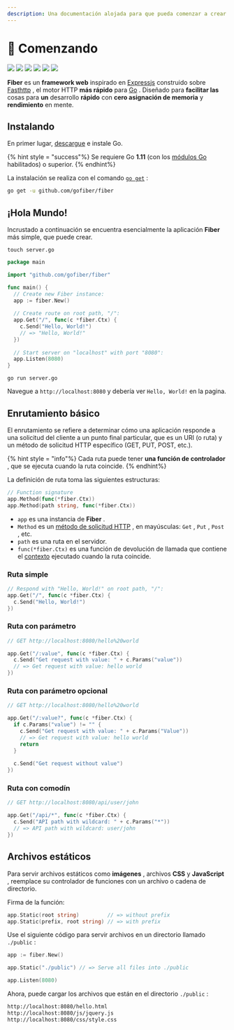 ```yaml
---
description: Una documentación alojada para que pueda comenzar a crear aplicaciones web con Fiber.
---
```


# 📖 Comenzando

[![](https://img.shields.io/github/release/gofiber/fiber?style=flat-square)](https://github.com/gofiber/fiber/releases) [![](https://img.shields.io/badge/api-documentation-blue?style=flat-square)](https://fiber.wiki) ![](https://img.shields.io/badge/goreport-A%2B-brightgreen?style=flat-square) [![](https://img.shields.io/badge/coverage-91%25-brightgreen?style=flat-square)](https://gocover.io/github.com/gofiber/fiber) [![](https://img.shields.io/travis/gofiber/fiber/master.svg?label=linux&style=flat-square)](https://travis-ci.org/gofiber/fiber) [![](https://img.shields.io/travis/gofiber/fiber/master.svg?label=windows&style=flat-square)](https://travis-ci.org/gofiber/fiber)

**Fiber** es un **framework web** inspirado en [Expressjs](https://github.com/expressjs/express) construido sobre [Fasthttp](https://github.com/valyala/fasthttp) , el motor HTTP **más rápido** para [Go](https://golang.org/doc/) . Diseñado para **facilitar las** cosas para **un** desarrollo **rápido** con **cero asignación de memoria** y **rendimiento** en mente.

## Instalando

En primer lugar, [descargue](https://golang.org/dl/) e instale Go.

{% hint style = "success"%} Se requiere Go **1.11** (con los [módulos Go](https://golang.org/doc/go1.11#modules) habilitados) o superior. {% endhint%}

La instalación se realiza con el comando [`go get`](https://golang.org/cmd/go/#hdr-Add_dependencies_to_current_module_and_install_them) :

```bash
go get -u github.com/gofiber/fiber
```

## ¡Hola Mundo!

Incrustado a continuación se encuentra esencialmente la aplicación **Fiber** más simple, que puede crear.

```text
touch server.go
```

```go
package main

import "github.com/gofiber/fiber"

func main() {
  // Create new Fiber instance:
  app := fiber.New()
  
  // Create route on root path, "/":
  app.Get("/", func(c *fiber.Ctx) {
    c.Send("Hello, World!")
    // => "Hello, World!"
  })
  
  // Start server on "localhost" with port "8080":
  app.Listen(8080)
}
```

```text
go run server.go
```

Navegue a `http://localhost:8080` y debería ver `Hello, World!` en la pagina.

## Enrutamiento básico

El enrutamiento se refiere a determinar cómo una aplicación responde a una solicitud del cliente a un punto final particular, que es un URI (o ruta) y un método de solicitud HTTP específico (GET, PUT, POST, etc.).

{% hint style = "info"%} Cada ruta puede tener **una función de controlador** , que se ejecuta cuando la ruta coincide. {% endhint%}

La definición de ruta toma las siguientes estructuras:

```go
// Function signature
app.Method(func(*fiber.Ctx))
app.Method(path string, func(*fiber.Ctx))
```

- `app` es una instancia de **Fiber** .
- `Method` es un [método de solicitud HTTP](https://fiber.wiki/application#methods) , en mayúsculas: `Get` , `Put` , `Post` , etc.
- `path` es una ruta en el servidor.
- `func(*fiber.Ctx)` es una función de devolución de llamada que contiene el [contexto](https://fiber.wiki/context) ejecutado cuando la ruta coincide.

### Ruta simple

```go
// Respond with "Hello, World!" on root path, "/":
app.Get("/", func(c *fiber.Ctx) {
  c.Send("Hello, World!")
})
```

### Ruta con parámetro

```go
// GET http://localhost:8080/hello%20world

app.Get("/:value", func(c *fiber.Ctx) {
  c.Send("Get request with value: " + c.Params("value"))
  // => Get request with value: hello world
})
```

### Ruta con parámetro opcional

```go
// GET http://localhost:8080/hello%20world

app.Get("/:value?", func(c *fiber.Ctx) {
  if c.Params("value") != "" {
    c.Send("Get request with value: " + c.Params("Value"))
    // => Get request with value: hello world
    return
  }
  
  c.Send("Get request without value")
})
```

### Ruta con comodín

```go
// GET http://localhost:8080/api/user/john

app.Get("/api/*", func(c *fiber.Ctx) {
  c.Send("API path with wildcard: " + c.Params("*"))
  // => API path with wildcard: user/john
})
```

## Archivos estáticos

Para servir archivos estáticos como **imágenes** , archivos **CSS** y **JavaScript** , reemplace su controlador de funciones con un archivo o cadena de directorio.

Firma de la función:

```go
app.Static(root string)         // => without prefix
app.Static(prefix, root string) // => with prefix
```

Use el siguiente código para servir archivos en un directorio llamado `./public` :

```go
app := fiber.New()

app.Static("./public") // => Serve all files into ./public

app.Listen(8080)
```

Ahora, puede cargar los archivos que están en el directorio `./public` :

```bash
http://localhost:8080/hello.html
http://localhost:8080/js/jquery.js
http://localhost:8080/css/style.css
```
